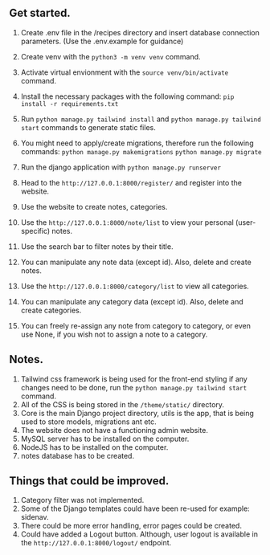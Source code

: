 ## Get started.

1. Create .env file in the /recipes directory and insert database connection parameters. (Use the .env.example for guidance)
2. Create venv with the `python3 -m venv venv` command.
3. Activate virtual envionment with the `source venv/bin/activate` command.
4. Install the necessary packages with the following command: `pip install -r requirements.txt`
5. Run `python manage.py tailwind install` and `python manage.py tailwind start` commands to generate static files.
6. You might need to apply/create migrations, therefore run the following commands:
   `python manage.py makemigrations`
   `python manage.py migrate`

7. Run the django application with `python manage.py runserver`
8. Head to the `http://127.0.0.1:8000/register/` and register into the website.
9. Use the website to create notes, categories.
10. Use the `http://127.0.0.1:8000/note/list` to view your personal (user-specific) notes.
11. Use the search bar to filter notes by their title.
12. You can manipulate any note data (except id). Also, delete and create notes.
13. Use the `http://127.0.0.1:8000/category/list` to view all categories. 
14. You can manipulate any category data (except id). Also, delete and create categories.
15. You can freely re-assign any note from category to category, or even use None, if you wish not to assign a note to a category.

## Notes.

1. Tailwind css framework is being used for the front-end styling if any changes need to be done, run the `python manage.py tailwind start` command.
2. All of the CSS is being stored in the `/theme/static/` directory.
3. Core is the main Django project directory, utils is the app, that is being used to store models, migrations ant etc.
4. The website does not have a functioning admin website.
5. MySQL server has to be installed on the computer.
6. NodeJS has to be installed on the computer.
7. notes database has to be created.

## Things that could be improved.

1. Category filter was not implemented.
2. Some of the Django templates could have been re-used for example: sidenav.
3. There could be more error handling, error pages could be created.
5. Could have added a Logout button. Although, user logout is available in the `http://127.0.0.1:8000/logout/` endpoint.
